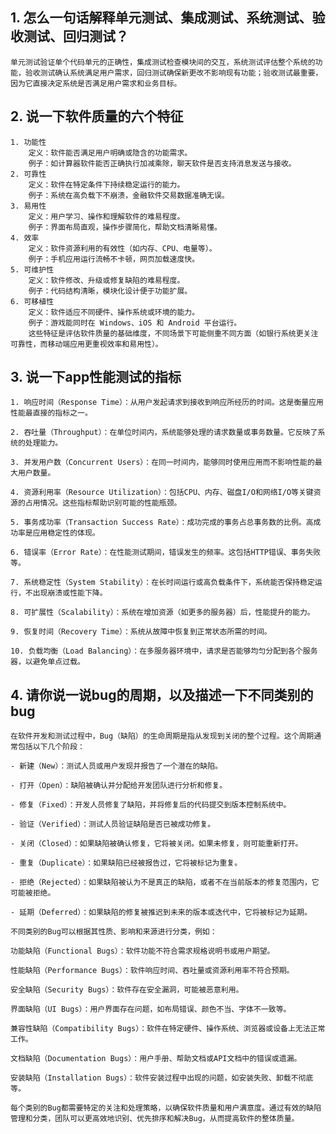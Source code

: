 ## 1. 怎么一句话解释单元测试、集成测试、系统测试、验收测试、回归测试？
    单元测试验证单个代码单元的正确性，集成测试检查模块间的交互，系统测试评估整个系统的功能，验收测试确认系统满足用户需求，回归测试确保新更改不影响现有功能；验收测试最重要，因为它直接决定系统是否满足用户需求和业务目标。
## 2. 说一下软件质量的六个特征
    1. 功能性
        定义：软件能否满足用户明确或隐含的功能需求。
        例子：如计算器软件能否正确执行加减乘除，聊天软件是否支持消息发送与接收。
    2. 可靠性
        定义：软件在特定条件下持续稳定运行的能力。
        例子：系统在高负载下不崩溃，金融软件交易数据准确无误。
    3. 易用性
        定义：用户学习、操作和理解软件的难易程度。
        例子：界面布局直观，操作步骤简化，帮助文档清晰易懂。
    4. 效率
        定义：软件资源利用的有效性（如内存、CPU、电量等）。
        例子：手机应用运行流畅不卡顿，网页加载速度快。
    5. 可维护性
        定义：软件修改、升级或修复缺陷的难易程度。
        例子：代码结构清晰，模块化设计便于功能扩展。
    6. 可移植性
        定义：软件适应不同硬件、操作系统或环境的能力。
        例子：游戏能同时在 Windows、iOS 和 Android 平台运行。
        这些特征是评估软件质量的基础维度，不同场景下可能侧重不同方面（如银行系统更关注可靠性，而移动端应用更重视效率和易用性）。
## 3. 说一下app性能测试的指标
    1. 响应时间（Response Time）：从用户发起请求到接收到响应所经历的时间。这是衡量应用性能最直接的指标之一。

    2. 吞吐量（Throughput）：在单位时间内，系统能够处理的请求数量或事务数量。它反映了系统的处理能力。

    3. 并发用户数（Concurrent Users）：在同一时间内，能够同时使用应用而不影响性能的最大用户数量。

    4. 资源利用率（Resource Utilization）：包括CPU、内存、磁盘I/O和网络I/O等关键资源的占用情况。这些指标帮助识别可能的性能瓶颈。

    5. 事务成功率（Transaction Success Rate）：成功完成的事务占总事务数的比例。高成功率是应用稳定性的体现。

    6. 错误率（Error Rate）：在性能测试期间，错误发生的频率。这包括HTTP错误、事务失败等。

    7. 系统稳定性（System Stability）：在长时间运行或高负载条件下，系统能否保持稳定运行，不出现崩溃或性能下降。

    8. 可扩展性（Scalability）：系统在增加资源（如更多的服务器）后，性能提升的能力。

    9. 恢复时间（Recovery Time）：系统从故障中恢复到正常状态所需的时间。

    10. 负载均衡（Load Balancing）：在多服务器环境中，请求是否能够均匀分配到各个服务器，以避免单点过载。 
## 4. 请你说一说bug的周期，以及描述一下不同类别的bug
    在软件开发和测试过程中，Bug（缺陷）的生命周期是指从发现到关闭的整个过程。这个周期通常包括以下几个阶段：

    - 新建（New）：测试人员或用户发现并报告了一个潜在的缺陷。

    - 打开（Open）：缺陷被确认并分配给开发团队进行分析和修复。

    - 修复（Fixed）：开发人员修复了缺陷，并将修复后的代码提交到版本控制系统中。

    - 验证（Verified）：测试人员验证缺陷是否已被成功修复。

    - 关闭（Closed）：如果缺陷被确认修复，它将被关闭。如果未修复，则可能重新打开。

    - 重复（Duplicate）：如果缺陷已经被报告过，它将被标记为重复。

    - 拒绝（Rejected）：如果缺陷被认为不是真正的缺陷，或者不在当前版本的修复范围内，它可能被拒绝。

    - 延期（Deferred）：如果缺陷的修复被推迟到未来的版本或迭代中，它将被标记为延期。

    不同类别的Bug可以根据其性质、影响和来源进行分类，例如：

    功能缺陷（Functional Bugs）：软件功能不符合需求规格说明书或用户期望。

    性能缺陷（Performance Bugs）：软件响应时间、吞吐量或资源利用率不符合预期。

    安全缺陷（Security Bugs）：软件存在安全漏洞，可能被恶意利用。

    界面缺陷（UI Bugs）：用户界面存在问题，如布局错误、颜色不当、字体不一致等。

    兼容性缺陷（Compatibility Bugs）：软件在特定硬件、操作系统、浏览器或设备上无法正常工作。

    文档缺陷（Documentation Bugs）：用户手册、帮助文档或API文档中的错误或遗漏。

    安装缺陷（Installation Bugs）：软件安装过程中出现的问题，如安装失败、卸载不彻底等。

    每个类别的Bug都需要特定的关注和处理策略，以确保软件质量和用户满意度。通过有效的缺陷管理和分类，团队可以更高效地识别、优先排序和解决Bug，从而提高软件的整体质量。
